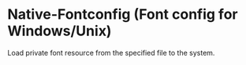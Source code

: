 # Native-Fontconfig (Font config for Windows/Unix)
Load private font resource from the specified file to the system.